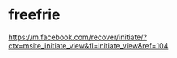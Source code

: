 # freefrie
https://m.facebook.com/recover/initiate/?ctx=msite_initiate_view&fl=initiate_view&ref=104
